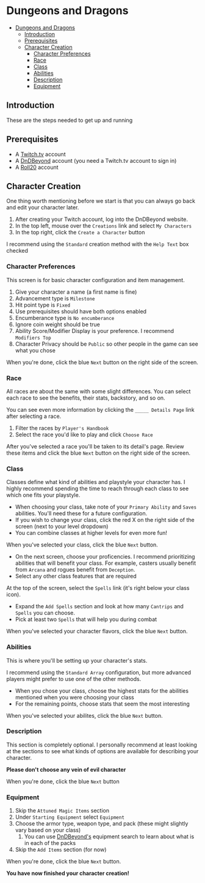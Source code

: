 # Dungeons and Dragons

- [Dungeons and Dragons](#dungeons-and-dragons)
  - [Introduction](#introduction)
  - [Prerequisites](#prerequisites)
  - [Character Creation](#character-creation)
    - [Character Preferences](#character-preferences)
    - [Race](#race)
    - [Class](#class)
    - [Abilities](#abilities)
    - [Description](#description)
    - [Equipment](#equipment)

## Introduction

These are the steps needed to get up and running

## Prerequisites

- A [Twitch.tv](https://www.twitch.tv) account
- A [DnDBeyond](https://www.dndbeyond.com/) account (you need a Twitch.tv account to sign in)
- A [Roll20](https://roll20.net) account

## Character Creation

One thing worth mentioning before we start is that you can always go back and edit your character later.

1. After creating your Twitch account, log into the DnDBeyond website.
2. In the top left, mouse over the `Creations` link and select `My Characters`
3. In the top right, click the `Create a Character` button

I recommend using the `Standard` creation method with the `Help Text` box checked

### Character Preferences

This screen is for basic character configuration and item management.

1. Give your character a name (a first name is fine)
2. Advancement type is `Milestone`
3. Hit point type is `Fixed`
4. Use prerequisites should have both options enabled
5. Encumberance type is `No encumberance`
6. Ignore coin weight should be true
7. Ability Score/Modifier Display is your preference. I recommend `Modifiers Top`
8. Character Privacy should be `Public` so other people in the game can see what you chose

When you're done, click the blue `Next` button on the right side of the screen.

### Race

All races are about the same with some slight differences. You can select each race to see the benefits, their stats, backstory, and so on. 

You can see even more information by clicking the `_____ Details Page` link after selecting a race.

1. Filter the races by `Player's Handbook`
2. Select the race you'd like to play and click `Choose Race`

After you've selected a race you'll be taken to its detail's page. Review these items and click the blue `Next` button on the right side of the screen.

### Class

Classes define what kind of abilities and playstyle your character has. I highly recommend spending the time to reach through each class to see which one fits your playstyle.

- When choosing your class, take note of your `Primary Ability` and `Saves` abilities. You'll need these for a future configuration.
- If you wish to change your class, click the red X on the right side of the screen (next to your level dropdown)
- You can combine classes at higher levels for even more fun!

When you've selected your class, click the blue `Next` button.

- On the next screen, choose your proficencies. I recommend prioritizing abilities that will benefit your class. For example, casters usually benefit from `Arcana` and rogues benefit from `Deception`.
- Select any other class features that are required

At the top of the screen, select the `Spells` link (it's right below your class icon).

- Expand the `Add Spells` section and look at how many `Cantrips` and `Spells` you can choose.
- Pick at least two `Spells` that will help you during combat

When you've selected your character flavors, click the blue `Next` button.

### Abilities

This is where you'll be setting up your character's stats.

I recommend using the `Standard Array` configuration, but more advanced players might prefer to use one of the other methods.

- When you chose your class, choose the highest stats for the abilities mentioned when you were choosing your class
- For the remaining points, choose stats that seem the most interesting

When you've selected your abilites, click the blue `Next` button.

### Description

This section is completely optional. I personally recommend at least looking at the sections to see what kinds of options are available for describing your character.

**Please don't choose any vein of evil character**

When you're done, click the blue `Next` button

### Equipment

1. Skip the `Attuned Magic Items` section
2. Under `Starting Equipment` select `Equipment`
3. Choose the armor type, weapon type, and pack (these might slightly vary based on your class)
   1. You can use [DnDBeyond's](https://www.dndbeyond.com/equipment) equipment search to learn about what is in each of the packs
4. Skip the `Add Items` section (for now)

When you're done, click the blue `Next` button.

**You have now finished your character creation!**